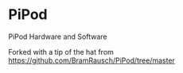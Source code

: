 # PiPod
PiPod Hardware and Software

Forked with a tip of the hat from https://github.com/BramRausch/PiPod/tree/master
